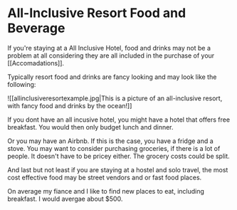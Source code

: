 # All-Inclusive Resort Food and Beverage

If you're staying at a All Inclusive Hotel, food and drinks may not be a problem at all considering they are all included in the purchase of your [[Accomadations]].

Typically resort food and drinks are fancy looking and may look like the following:

![[allinclusiveresortexample.jpg|This is a picture of an all-inclusive resort, with fancy food and drinks by the ocean!]]


If you dont have an all incusive hotel, you might have a hotel that offers free breakfast. You would then only budget lunch and dinner. 

Or you may have an Airbnb. If this is the case, you have a fridge and a stove. You may want to consider purchasing groceries, if there is a lot of people. It doesn't have to be pricey either. The grocery costs could be split. 

And last but not least if you are staying at a hostel and solo travel, the most cost effective food may be street vendors and or fast food places. 

On average my fiance and I like to find new places to eat, including breakfast. I would avergae about $500.